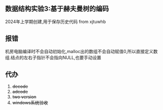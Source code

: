 ## 数据结构实验3:基于赫夫曼树的编码
2024年上学期创建,用于保存历史代码
from xjtuwhb
## 报错
机房电脑编译时不会自动初始化,malloc出的数组不会自动赋值0,所以直接定义数组.结点的左右子指针不会指向NULL,也要手动设置
## 代办
1. ~~decode~~
2. ~~adcode~~
3. ~~two version~~
4. ~~windows系统验收~~

